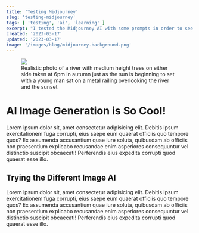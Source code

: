 ```yaml
---
title: 'Testing Midjourney'
slug: 'testing-midjourney'
tags: [ 'testing', 'ai', 'learning' ]
excerpt: "I tested the Midjourney AI with some prompts in order to see how good it was and to see if all the hype was worth it. Spoilers: it was"
created: '2023-03-17'
updated: '2023-03-17'
image: '/images/blog/midjourney-background.png'
---
```


<figure class="w-full flex justify-between gap-x-4">
  <div class='w-96'>
    <img class="w-96 max-w-none" src="/images/blog/midjourney-background.png" />
    <figcaption class="italic text-justify">Realistic photo of a river with medium height trees on either side taken at 6pm in autumn just as the sun is beginning to set with a young man sat on a metal railing overlooking the river and the sunset</figcaption>
  </div>
</figure>
<div>
  <h1 class="text-3xl py-4 font-bold">AI Image Generation is So Cool!</h1>
  <p>
    Lorem ipsum dolor sit, amet consectetur adipisicing elit. Debitis ipsum exercitationem fuga corrupti, eius saepe eum quaerat officiis quo tempore quos? Ex assumenda accusantium quae iure soluta, quibusdam ab officiis non praesentium explicabo recusandae enim asperiores consequuntur vel distinctio suscipit obcaecati! Perferendis eius expedita corrupti quod quaerat esse illo.
  </p>
  <h2 class="text-lg pt-4 pb-2 font-bold">Trying the Different Image AI</h2>
  <p>
    Lorem ipsum dolor sit, amet consectetur adipisicing elit. Debitis ipsum exercitationem fuga corrupti, eius saepe eum quaerat officiis quo tempore quos? Ex assumenda accusantium quae iure soluta, quibusdam ab officiis non praesentium explicabo recusandae enim asperiores consequuntur vel distinctio suscipit obcaecati! Perferendis eius expedita corrupti quod quaerat esse illo.
  </p>
</div>
